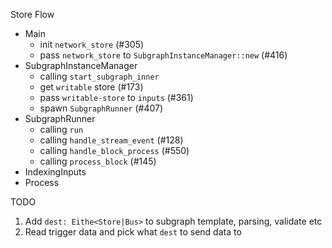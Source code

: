 Store Flow
- Main
  - init `network_store` (#305)
  - pass `network_store` to `SubgraphInstanceManager::new` (#416)
- SubgraphInstanceManager
  - calling `start_subgraph_inner`
  - get `writable` store (#173)
  - pass `writable-store` to `inputs` (#361)
  - spawn `SubgraphRunner` (#407)
- SubgraphRunner
  - calling `run`
  - calling `handle_stream_event` (#128)
  - calling `handle_block_process` (#550)
  - calling `process_block` (#145)
- IndexingInputs
- Process


TODO
1. Add `dest: Eithe<Store|Bus>` to subgraph template, parsing, validate etc
2. Read trigger data and pick what `dest` to send data to
